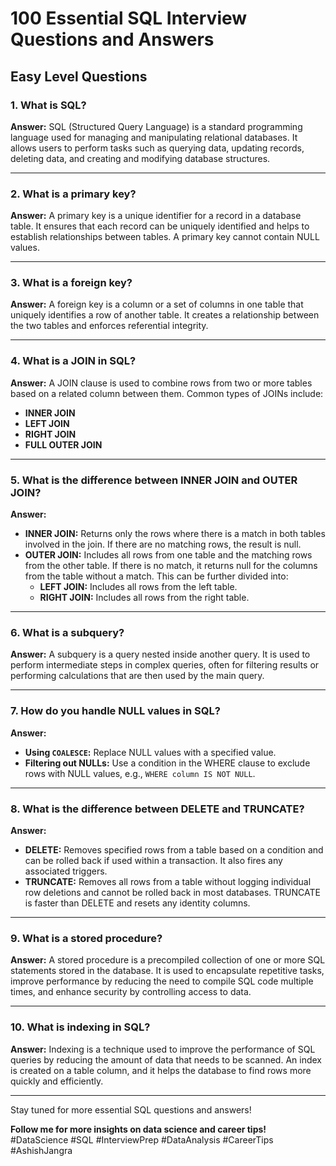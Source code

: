 # 100 Essential SQL Interview Questions and Answers

## Easy Level Questions

### 1. What is SQL?
**Answer:** SQL (Structured Query Language) is a standard programming language used for managing and manipulating relational databases. It allows users to perform tasks such as querying data, updating records, deleting data, and creating and modifying database structures.

---

### 2. What is a primary key?
**Answer:** A primary key is a unique identifier for a record in a database table. It ensures that each record can be uniquely identified and helps to establish relationships between tables. A primary key cannot contain NULL values.

---

### 3. What is a foreign key?
**Answer:** A foreign key is a column or a set of columns in one table that uniquely identifies a row of another table. It creates a relationship between the two tables and enforces referential integrity.

---

### 4. What is a JOIN in SQL?
**Answer:** A JOIN clause is used to combine rows from two or more tables based on a related column between them. Common types of JOINs include:
- **INNER JOIN**
- **LEFT JOIN**
- **RIGHT JOIN**
- **FULL OUTER JOIN**

---

### 5. What is the difference between INNER JOIN and OUTER JOIN?

**Answer:**
- **INNER JOIN:** Returns only the rows where there is a match in both tables involved in the join. If there are no matching rows, the result is null.
- **OUTER JOIN:** Includes all rows from one table and the matching rows from the other table. If there is no match, it returns null for the columns from the table without a match. This can be further divided into:
  - **LEFT JOIN:** Includes all rows from the left table.
  - **RIGHT JOIN:** Includes all rows from the right table.

---

### 6. What is a subquery?
**Answer:** A subquery is a query nested inside another query. It is used to perform intermediate steps in complex queries, often for filtering results or performing calculations that are then used by the main query.

---

### 7. How do you handle NULL values in SQL?

**Answer:** 
- **Using `COALESCE`:** Replace NULL values with a specified value.
- **Filtering out NULLs:** Use a condition in the WHERE clause to exclude rows with NULL values, e.g., `WHERE column IS NOT NULL`.

---

### 8. What is the difference between DELETE and TRUNCATE?

**Answer:** 
- **DELETE:** Removes specified rows from a table based on a condition and can be rolled back if used within a transaction. It also fires any associated triggers.
- **TRUNCATE:** Removes all rows from a table without logging individual row deletions and cannot be rolled back in most databases. TRUNCATE is faster than DELETE and resets any identity columns.

---

### 9. What is a stored procedure?
**Answer:** A stored procedure is a precompiled collection of one or more SQL statements stored in the database. It is used to encapsulate repetitive tasks, improve performance by reducing the need to compile SQL code multiple times, and enhance security by controlling access to data.

---

### 10. What is indexing in SQL?

**Answer:** Indexing is a technique used to improve the performance of SQL queries by reducing the amount of data that needs to be scanned. An index is created on a table column, and it helps the database to find rows more quickly and efficiently.

---

Stay tuned for more essential SQL questions and answers!

**Follow me for more insights on data science and career tips!**
#DataScience #SQL #InterviewPrep #DataAnalysis #CareerTips #AshishJangra
